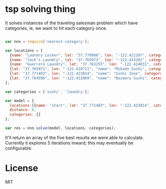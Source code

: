 # tsp solving thing

It solves instances of the traveling salesman problem which have categories, ie,
we want to hit each category once.

```javascript

var nnn = require('nearest-category');

var locations = [
  {name: "Laundry Locker", lat: "37.770888", lon: "-122.422287", category:"laundry"},
  {name: "Jack's Laundry", lat: "37.765973", lon: "-122.433382", category:"laundry"},
  {name: "Guerrero Laundry", lat: "37.763255", lon: "-122.424031", category:"laundry"},
  {lat: "37.765871", lon: "-122.410711", "name": "Mikado Sushi", category:"sushi"},
  {lat: "37.771403", lon: "-122.423814", "name": "Sushi Zone", category:"sushi"},
  {lat: "37.764596", lon: "-122.431069", "name": "Daimaru Sushi", category:"sushi"}
];

var categories = ['sushi', 'laundry'];

var model = {
  locations:[{name: "start", lat: "37.771403", lon: "-122.423814", category: false}],
  distance: 0,
  categories: {}
};

var res = nnn.solve(model, locations, categories);

```

It'll return an array of the five best results we were able to calculate.  
Currently it explores 5 iterations inward; this may eventually be
configurable.

# License

MIT
